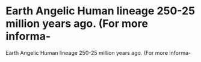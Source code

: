# Earth Angelic Human lineage 250-25 million years ago. (For more informa-

Earth Angelic Human lineage 250-25 million years ago. (For more informa-